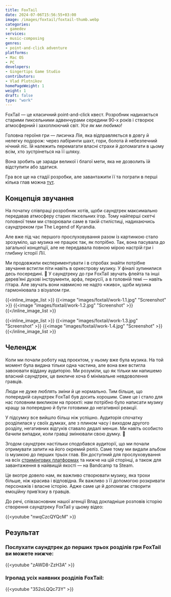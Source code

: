 ```yaml
---
title: FoxTail
date: 2024-07-06T15:56:55+03:00
image: /images/foxtail/foxtail-thumb.webp
categories:
- gamedev
services:
- music-composing
genres:
- point-and-click adventure
platforms:
- Mac OS
- PC
developers:
- Gingertips Game Studio
contributors:
- Vlad Plotnikov
homePageWeight: 1
weight: 1
draft: false
type: "work"
---
```


FoxTail — це класичний point-and-click квест. Розробник надихається старими пиксельними адвенчурами середини 90-х років і створює атмосферний і захоплюючий світ. *Усе як ми любимо!*

Головна героїня гри — лисичка Лія, яка відправляється в довгу й нелегку подорож: через лабіринти шахт, гори, болота й небезпечний нічний ліс. Їй належить перемагати власні страхи й допомагати в цьому всім, хто зустрінеться на її шляху.

Вона зробить це заради великої і благої мети, яка не дозволить їй відступити або здатися.

Гра все ще на стадії розробки, але завантажити її та пограти в перші кілька глав можна [тут](https://store.steampowered.com/app/581360/FoxTail/).

## Концепція звучання
На початку співпраці розробник хотів, щоби саундтрек максимально передавав атмосферу старих піксельних ігор.
Тому найперші скетчі головної теми ми створювали саме в такій стилістиці, надихаючись саундтреком гри The Legend of Kyrandia.

Але вже під час першого прослуховування разом із картинкою стало зрозуміло, що музика не працює так, як потрібно. Так, вона пасувала до загальної концепції, але не передавала повною мірою настрій гри і глибину історії Лії.

Ми продовжили експериментувати і в спробах знайти потрібне звучання встигли піти навіть в оркестрову музику. У фіналі зупинилися десь посередині. 🙂 У саундтреку до гри FoxTail звучать флейта та інші дерев’яні духові інструменти, арфа, перкусії, а в головній темі — навіть гітара. Але звучать вони навмисно не надто «живо», щоби музика гармоніювала з візуалом гри.

{{<inline_image_list >}}
{{<image "images/foxtail/work-1.1.jpg" "Screenshot"  >}}
{{<image "images/foxtail/work-1.2.jpg" "Screenshot"  >}}
{{</inline_image_list >}}

{{<inline_image_list >}}
{{<image "images/foxtail/work-1.3.jpg" "Screenshot"  >}}
{{<image "images/foxtail/work-1.4.jpg" "Screenshot"  >}}
{{</inline_image_list >}}

## Челендж

Коли ми почали роботу над проєктом, у ньому вже була музика. На той момент була видана тільки одна частина, але вона вже встигла завоювати віддану аудиторію. Ми розуміли, що як тільки ми напишемо власний саундтрек, це викличе хоча б мінімальне невдоволення гравців.

Люди не дуже люблять зміни й це нормально. Тим більше, що попередній саундтрек FoxTail був досить хорошим. Саме це і стало для нас головним викликом на проєкті: нам потрібно було написати музику кращу за попередню й бути готовими до негативної реакції.

У підсумку все вийшло більш ніж успішно. Аудиторія спочатку розділилася у своїх думках, але з плином часу і виходом другого розділу, негативних відгуків ставало дедалі менше. Ми навіть особисто бачили випадки, коли гравці змінювали свою думку. 🙂

Згодом саундтрек настільки сподобався аудиторії, що ми почали отримувати запити на його окремий реліз. Саме тому ми видали альбом із музикою до перших трьох глав. Він доступний для прослуховування на всіх [стримінгових платформах](https://li.sten.to/foxtailost) та нижче на цій сторінці, а також для завантаження в найвищій якості — на Bandcamp та Steam.

Це вкотре довело нам, як важливо створювати музику, яка трохи більше, ніж красива і відповідна. Як важливо з її допомогою розкривати персонажів і власне історію. Адже саме це й допомагає створити емоційну прив’язку в гравців.

До речі, співзасновник нашої агенції Влад докладніше розповів історію створення саундтреку FoxTail у цьому відео:

{{<youtube "nwqCzcQYQcM" >}}

## Результат

### Послухати саундтрек до перших трьох розділів гри FoxTail ви можете нижче:

{{<youtube "zAWD8-ZzH3A" >}}

### Iгролад усіх наявних розділів FoxTail:

{{<youtube "352oLQQc73Y" >}}